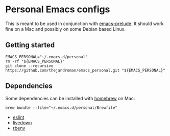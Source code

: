 # Personal Emacs configs

This is meant to be used in conjunction with
[emacs-prelude](https://github.com/bbatsov/prelude). It should work
fine on a Mac and possibly on some Debian based Linux.

## Getting started

``` shell
EMACS_PERSONAL="~/.emacs.d/personal"
rm -rf "${EMACS_PERSONAL}"
git clone --recursive https://github.com/thejandroman/emacs_personal.git "${EMACS_PERSONAL}"
```

## Dependencies

Some dependencies can be installed with [homebrew](https://brew.sh/) on Mac:

``` shell
brew bundle --file="~/.emacs.d/personal/Brewfile"
```

- [eslint](https://eslint.org/)
- [livedown](https://github.com/shime/livedown)
- [rbenv](https://github.com/rbenv/rbenv)
